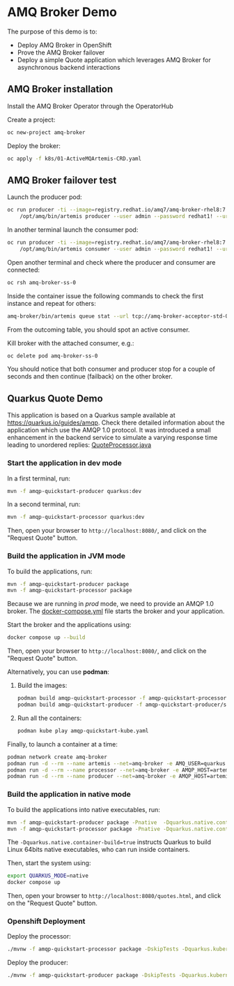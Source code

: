 AMQ Broker Demo
============================

The purpose of this demo is to:

- Deploy AMQ Broker in OpenShift
- Prove the AMQ Broker failover
- Deploy a simple Quote application which leverages AMQ Broker for asynchronous backend interactions

## AMQ Broker installation

Install the AMQ Broker Operator through the OperatorHub

Create a project:

```sh
oc new-project amq-broker
```

Deploy the broker:

```sh
oc apply -f k8s/01-ActiveMQArtemis-CRD.yaml
```

## AMQ Broker failover test

Launch the producer pod:

```sh
oc run producer -ti --image=registry.redhat.io/amq7/amq-broker-rhel8:7.11.3 --rm=true --restart=Never -- \
    /opt/amq/bin/artemis producer --user admin --password redhat1! --url "tcp://amq-broker-acceptor-std-0-svc:5672?failoverAttempts=10&useTopologyForLoadBalancing=true" --message-count 10000 --sleep 100 --verbose
```
In another terminal launch the consumer pod:

```sh
oc run producer -ti --image=registry.redhat.io/amq7/amq-broker-rhel8:7.11.3 --rm=true --restart=Never -- \
    /opt/amq/bin/artemis consumer --user admin --password redhat1! --url "tcp://amq-broker-acceptor-std-0-svc:5672?failoverAttempts=10&useTopologyForLoadBalancing=true" --message-count 10000 --verbose
```

Open another terminal and check where the producer and consumer are connected:

```sh
oc rsh amq-broker-ss-0
```

Inside the container issue the following commands to check the first instance and repeat for others:

```sh
amq-broker/bin/artemis queue stat --url tcp://amq-broker-acceptor-std-0-svc:5672
```

From the outcoming table, you should spot an active consumer.

Kill broker with the attached consumer, e.g.:

```sh
oc delete pod amq-broker-ss-0
```

You should notice that both consumer and producer stop for a couple of seconds and then continue (failback) on the other broker.

## Quarkus Quote Demo

This application is based on a Quarkus sample available at https://quarkus.io/guides/amqp.
Check there detailed information about the application which use the AMQP 1.0 protocol.
It was introduced a small enhancement in the backend service to simulate a varying response time leading to unordered replies:
[QuoteProcessor.java](amqp-quickstart-processor/src/main/java/org/acme/amqp/processor/QuoteProcessor.java)

### Start the application in dev mode

In a first terminal, run:

```sh
mvn -f amqp-quickstart-producer quarkus:dev
```

In a second terminal, run:

```sh
mvn -f amqp-quickstart-processor quarkus:dev
```  

Then, open your browser to `http://localhost:8080/`, and click on the "Request Quote" button.

### Build the application in JVM mode

To build the applications, run:

```sh
mvn -f amqp-quickstart-producer package
mvn -f amqp-quickstart-processor package
```

Because we are running in _prod_ mode, we need to provide an AMQP 1.0 broker.
The [docker-compose.yml](docker-compose.yml) file starts the broker and your application.

Start the broker and the applications using:

```sh
docker compose up --build
```

Then, open your browser to `http://localhost:8080/`, and click on the "Request Quote" button.

Alternatively, you can use **podman**:

1. Build the images:

    ```sh
    podman build amqp-quickstart-processor -f amqp-quickstart-processor/src/main/docker/Dockerfile.jvm -t quarkus-quickstarts/amqp-quickstart-processor:1.0-jvm
    podman build amqp-quickstart-producer -f amqp-quickstart-producer/src/main/docker/Dockerfile.jvm -t quarkus-quickstarts/amqp-quickstart-producer:1.0-jvm
    ```

2. Run all the containers:

    ```sh
    podman kube play amqp-quickstart-kube.yaml
    ```

Finally, to launch a container at a time:

```sh
podman network create amq-broker
podman run -d --rm --name artemis --net=amq-broker -e AMQ_USER=quarkus -e AMQ_PASSWORD=quarkus -e AMQ_EXTRA_ARGS="--relax-jolokia" quay.io/artemiscloud/activemq-artemis-broker:latest
podman run -d --rm --name processor --net=amq-broker -e AMQP_HOST=artemis -e AMQP_PORT=5672 amqp-quickstart-processor:1.0-jvm
podman run -d --rm --name producer --net=amq-broker -e AMQP_HOST=artemis -e AMQP_PORT=5672 -p 8080:8080 amqp-quickstart-producer:1.0-jvm
```

### Build the application in native mode

To build the applications into native executables, run:

```sh
mvn -f amqp-quickstart-producer package -Pnative  -Dquarkus.native.container-build=true
mvn -f amqp-quickstart-processor package -Pnative -Dquarkus.native.container-build=true
```

The `-Dquarkus.native.container-build=true` instructs Quarkus to build Linux 64bits native executables, who can run inside containers.  

Then, start the system using:

```sh
export QUARKUS_MODE=native
docker compose up
```
Then, open your browser to `http://localhost:8080/quotes.html`, and click on the "Request Quote" button.

### Openshift Deployment

Deploy the processor:

```sh
./mvnw -f amqp-quickstart-processor package -DskipTests -Dquarkus.kubernetes.deploy=true
```

Deploy the producer:
```sh
./mvnw -f amqp-quickstart-producer package -DskipTests -Dquarkus.kubernetes.deploy=true
```